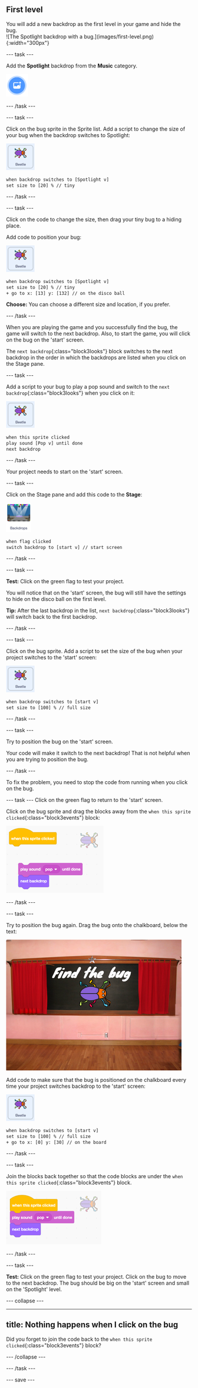 ## First level

<div style="display: flex; flex-wrap: wrap">
<div style="flex-basis: 200px; flex-grow: 1; margin-right: 15px;">
You will add a new backdrop as the first level in your game and hide the bug.
</div>
<div>
![The Spotlight backdrop with a bug.](images/first-level.png){:width="300px"}
</div>
</div>

--- task ---

Add the **Spotlight** backdrop from the **Music** category.

![](images/backdrop-button.png)

--- /task ---

--- task ---

Click on the bug sprite in the Sprite list. Add a script to change the size of your bug when the backdrop switches to Spotlight:

![Bug sprite.](images/bug-sprite.png)

```blocks3
when backdrop switches to [Spotlight v]
set size to [20] % // tiny
``` 

--- /task ---

--- task ---

Click on the code to change the size, then drag your tiny bug to a hiding place. 

Add code to position your bug:

![Bug sprite.](images/bug-sprite.png)

```blocks3
when backdrop switches to [Spotlight v]
set size to [20] % // tiny
+ go to x: [13] y: [132] // on the disco ball
```

**Choose:** You can choose a different size and location, if you prefer. 

--- /task ---

When you are playing the game and you successfully find the bug, the game will switch to the next backdrop. Also, to start the game, you will click on the bug on the 'start' screen.

The `next backdrop`{:class="block3looks"} block switches to the next backdrop in the order in which the backdrops are listed when you click on the Stage pane. 

--- task ---

Add a script to your bug to play a pop sound and switch to the `next backdrop`{:class="block3looks"} when you click on it:

![Bug sprite.](images/bug-sprite.png)

```blocks3
when this sprite clicked
play sound [Pop v] until done
next backdrop
```

--- /task ---

Your project needs to start on the 'start' screen.

--- task ---

Click on the Stage pane and add this code to the **Stage**:

![Image of the Stage icon.](images/stage-image.png)

```blocks3
when flag clicked
switch backdrop to [start v] // start screen
```

--- /task ---

--- task ---

**Test:** Click on the green flag to test your project. 

You will notice that on the 'start' screen, the bug will still have the settings to hide on the disco ball on the first level. 

**Tip:** After the last backdrop in the list, `next backdrop`{:class="block3looks"} will switch back to the first backdrop.

--- /task ---

--- task ---

Click on the bug sprite. Add a script to set the size of the bug when your project switches to the 'start' screen:

![Bug sprite.](images/bug-sprite.png)

```blocks3
when backdrop switches to [start v]
set size to [100] % // full size
```

--- /task ---

--- task ---

Try to position the bug on the 'start' screen. 

Your code will make it switch to the next backdrop! That is not helpful when you are trying to position the bug.

--- /task ---

To fix the problem, you need to stop the code from running when you click on the bug.

--- task ---
Click on the green flag to return to the 'start' screen.

Click on the bug sprite and drag the blocks away from the `when this sprite clicked`{:class="block3events"} block:

![Breaking the script to stop changes as you edit.](images/breaking-script.png)

--- /task ---

--- task ---

Try to position the bug again. Drag the bug onto the chalkboard, below the text: 

![](images/bug-chalkboard.png)

Add code to make sure that the bug is positioned on the chalkboard every time your project switches backdrop to the 'start' screen:

![Bug sprite.](images/bug-sprite.png)

```blocks3
when backdrop switches to [start v]
set size to [100] % // full size
+ go to x: [0] y: [30] // on the board
```

--- /task ---

--- task ---

Join the blocks back together so that the code blocks are under the `when this sprite clicked`{:class="block3events"} block.

![](images/fixed-script.png)

--- /task ---

--- task ---

**Test:** Click on the green flag to test your project. Click on the bug to move to the next backdrop. The bug should be big on the 'start' screen and small on the 'Spotlight' level.

--- collapse ---

---
title: Nothing happens when I click on the bug
---

Did you forget to join the code back to the `when this sprite clicked`{:class="block3events"} block?

--- /collapse ---

--- /task ---

--- save ---
